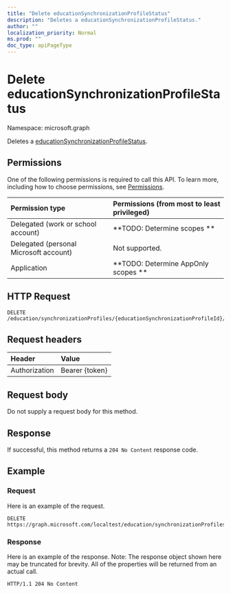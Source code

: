 ```yaml
---
title: "Delete educationSynchronizationProfileStatus"
description: "Deletes a educationSynchronizationProfileStatus."
author: ""
localization_priority: Normal
ms.prod: ""
doc_type: apiPageType
---
```


# Delete educationSynchronizationProfileStatus

Namespace: microsoft.graph

Deletes a [educationSynchronizationProfileStatus](../resources/educationsynchronizationprofilestatus.md).

## Permissions
One of the following permissions is required to call this API. To learn more, including how to choose permissions, see [Permissions](/concepts/permissions-reference.md).

|Permission type|Permissions (from most to least privileged)|
|:---|:---|
|Delegated (work or school account)|**TODO: Determine scopes **|
|Delegated (personal Microsoft account)|Not supported.|
|Application|**TODO: Determine AppOnly scopes **|

## HTTP Request
<!-- {
  "blockType": "ignored"
}
-->
``` http
DELETE /education/synchronizationProfiles/{educationSynchronizationProfileId}/profileStatus
```

## Request headers
|Header|Value|
|:---|:---|
|Authorization|Bearer {token}|

## Request body
Do not supply a request body for this method.

## Response
If successful, this method returns a `204 No Content` response code.

## Example

### Request
Here is an example of the request.
<!-- {
  "blockType": "request",
  "name": "delete_educationsynchronizationprofilestatus"
}
-->
``` http
DELETE https://graph.microsoft.com/localtest/education/synchronizationProfiles/{educationSynchronizationProfileId}/profileStatus
```

### Response
Here is an example of the response. Note: The response object shown here may be truncated for brevity. All of the properties will be returned from an actual call.
<!-- {
  "blockType": "response",
  "truncated": true
}
-->
``` http
HTTP/1.1 204 No Content
```

